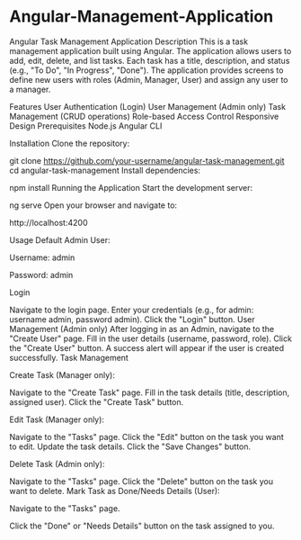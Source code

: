 # Angular-Management-Application
Angular Task Management Application
Description
This is a task management application built using Angular. The application allows users to add, edit, delete, and list tasks. Each task has a title, description, and status (e.g., "To Do", "In Progress", "Done"). The application provides screens to define new users with roles (Admin, Manager, User) and assign any user to a manager.

Features
User Authentication (Login)
User Management (Admin only)
Task Management (CRUD operations)
Role-based Access Control
Responsive Design
Prerequisites
Node.js 
Angular CLI 

Installation
Clone the repository:


git clone https://github.com/your-username/angular-task-management.git
cd angular-task-management
Install dependencies:


npm install
Running the Application
Start the development server:


ng serve
Open your browser and navigate to:


http://localhost:4200



Usage
Default Admin User:

Username: admin


Password: admin


Login


Navigate to the login page.
Enter your credentials (e.g., for admin: username admin, password admin).
Click the "Login" button.
User Management (Admin only)
After logging in as an Admin, navigate to the "Create User" page.
Fill in the user details (username, password, role).
Click the "Create User" button.
A success alert will appear if the user is created successfully.
Task Management


Create Task (Manager only):

Navigate to the "Create Task" page.
Fill in the task details (title, description, assigned user).
Click the "Create Task" button.


Edit Task (Manager only):

Navigate to the "Tasks" page.
Click the "Edit" button on the task you want to edit.
Update the task details.
Click the "Save Changes" button.



Delete Task (Admin only):




Navigate to the "Tasks" page.
Click the "Delete" button on the task you want to delete.
Mark Task as Done/Needs Details (User):

Navigate to the "Tasks" page.



Click the "Done" or "Needs Details" button on the task assigned to you.
